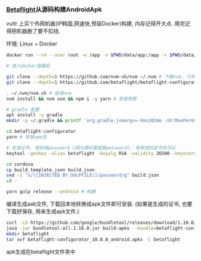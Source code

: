 ### [Betaflight](https://github.com/betaflight/betaflight-configurator)从源码构建AndroidApk
vultr 上买个外网机器(IP韩国,网速快,预装Docker)构建, 内存记得开大点. 用完记得把机器删了要不扣钱.

环境: Linux + Docker
```bash
docker run --rm --user root -w /app -v $PWD/data/app:/app -v $PWD/data/root:/root -it androidsdk/android-28 bash

# 进入docker容器后

git clone --depth=1 https://github.com/nvm-sh/nvm ~/.nvm # 下载nvm, 只用装一次
git clone --depth=1 https://github.com/betaflight/betaflight-configurator # 下载betaflight-configurator源码, 只用下一次

. ~/.nvm/nvm.sh # 启用nvm
nvm install && nvm use && npm i -g yarn # 安装依赖

# gradle 配置
apt install -y gradle
mkdir -p ~/.gradle && printf 'org.gradle.jvmargs=-Xmx2024m -XX:MaxPermSize=512m\norg.gradle.daemon=false'  > ~/.gradle/gradle.properties

cd betaflight-configurator
yarn # 安装npm包

# 生成证书, 密码填password (因为源码里就是password), 有现成的证书也可以
keytool -genkey -alias betaflight -keyalg RSA -validity 36500 -keystore cordova/bundle.keystore

cd cordova
cp build_template.json build.json
sed -i "s/\[INJECTED_BY_GULPFILE\]/password/g" build.json
cd -

yarn gulp release --android # 构建
```

编译生成aab文件, 下载回本地转换成apk文件即可安装. (如果是生成的证书, 也要下载好保存, 用来生成apk文件.)
```bash
curl -LO https://github.com/google/bundletool/releases/download/1.10.0/bundletool-all-1.10.0.jar
java -jar bundletool-all-1.10.0.jar build-apks --bundle=betaflight-configurator_10.8.0_android.aab --output=betaflight-configurator_10.8.0_android.apks --ks=bundle.keystore --ks-pass=pass:password --ks-key-alias=betaflight --key-pass=pass:password
mkdir betaflight
tar xvf betaflight-configurator_10.8.0_android.apks -C betaflight
```
apk生成在betaflight文件夹中